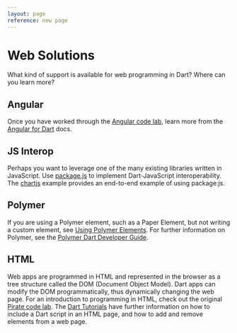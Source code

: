 ```yaml
---
layout: page
reference: new page
---
```



# Web Solutions

What kind of support is available for web programming in Dart?
Where can you learn more?

## Angular

Once you have worked through the
[Angular code lab](/codelabs/ng2/),
learn more from the
[Angular for Dart](https://angular.io/docs/dart/latest/guide/) docs.


## JS Interop

Perhaps you want to leverage one of the many existing libraries
written in JavaScript.
Use [package.js](https://pub.dartlang.org/packages/js)
to implement Dart-JavaScript interoperability.
The [chartjs](https://github.com/google/chartjs.dart/)
example provides an end-to-end example of using package:js.

## Polymer

If you are using a Polymer element, such as a Paper Element,
but not writing a custom element, see
[Using Polymer Elements](/resources/tutorials/using-polymer).
For further information on Polymer, see the
[Polymer Dart Developer Guide](https://github.com/dart-lang/polymer-dart/wiki).

## HTML

Web apps are programmed in HTML and represented in the browser as
a tree structure called the DOM (Document Object Model).
Dart apps can modify the DOM programmatically, thus dynamically
changing the web page. For an introduction to programming in HTML,
check out the original
[Pirate code lab](/codelabs/darrrt/). The
[Dart Tutorials](/resources/tutorials/) have further information on
how to include a Dart script in an HTML page,
and how to add and remove elements from a web page.
